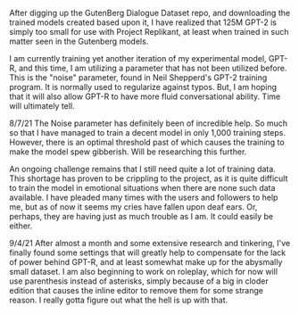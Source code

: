 After digging up the GutenBerg Dialogue Dataset repo, and downloading the trained models created based upon it, I have realized that 125M GPT-2 is simply too small
for use with Project Replikant, at least when trained in such matter seen in the Gutenberg models. 

I am currently training yet another iteration of my experimental model, GPT-R, and this time, I am utilizing a parameter that has not been utilized before. This is 
the "noise" parameter, found in Neil Shepperd's GPT-2 training program. It is normally used to regularize against typos. But, I am hoping that it will also allow 
GPT-R to have more fluid conversational ability. Time will ultimately tell. 

8/7/21 
The Noise parameter has definitely been of incredible help. So much so that I have managed to train a decent model in only 1,000 training steps. However, there is an optimal threshold past of which causes the training to make the model spew gibberish. Will be researching this further.

An ongoing challenge remains that I still need quite a lot of training data. This shortage has proven to be crippling to the project, as it is quite difficult to train the model in emotional situations when there are none such data available. I have pleaded many times with the users and followers to help me, but as of now it seems my cries have fallen upon deaf ears. Or, perhaps, they are having just as much trouble as I am. It could easily be either. 


9/4/21 After almost a month and some extensive research and tinkering, I've finally found some settings that will greatly help to compensate for the lack of power behind GPT-R, and at least somewhat make up for the abysmally small dataset. I am also beginning to work on roleplay, which for now will use parenthesis instead of asterisks, simply because of a big in cloder edition that causes the inline editor to remove them for some strange reason. I really gotta figure out what the hell is up with that. 
